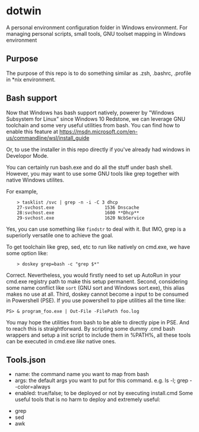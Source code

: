 # dotwin
A personal environment configuration folder in Windows environment.
For managing personal scripts, small tools, GNU toolset mapping in Windows environment

## Purpose
The purpose of this repo is to do something similar as .zsh, .bashrc, .profile in *nix environment.

## Bash support
Now that Windows has bash support natively, powerer by "Windows Subsystem for Linux" since Windows 10 Redstone,
we can leverage GNU toolchain and some very useful utilities from bash.
You can find how to enable this feature at https://msdn.microsoft.com/en-us/commandline/wsl/install_guide

Or, to use the installer in this repo directly if you've already had windows in Developor Mode.

You can certainly run bash.exe and do all the stuff under bash shell. However, you may want to use some
GNU tools like grep together with native Windows utilites.

For example,
~~~~
    > tasklist /svc | grep -n -i -C 3 dhcp
    27-svchost.exe                   1536 Dnscache
    28:svchost.exe                   1600 **Dhcp**
    29-svchost.exe                   1620 NcbService
~~~~

Yes, you can use something like `findstr` to deal with it. But IMO, grep is a superiorly versatile one to achieve the goal.

To get toolchain like grep, sed, etc to run like natively on cmd.exe, we have some option like:
~~~~
    > doskey grep=bash -c "grep $*"
~~~~
Correct. Nevertheless, you would firstly need to set up AutoRun in your cmd.exe registry path to make this setup permanent.
Second, considering some name conflict like `sort` (GNU sort and Windows sort.exe), this alias makes no use at all.
Third, doskey cannot become a input to be consumed in Powershell (PSE). If you use powershell to pipe utilities all the time
like:
~~~~
PS> & program_foo.exe | Out-File -FilePath foo.log
~~~~
You may hope the utilities from bash to be able to directly pipe in PSE. And to reach this is straightforward.
By scripting some dummy .cmd bash wrappers and setup a init script to include them in %PATH%, all these tools can be
executed in cmd.exe *like* native ones.

## Tools.json
* name:    the command name you want to map from bash
* args:    the default args you want to put for this command. e.g. ls -l; grep --color=always
* enabled: true/false; to be deployed or not by executing install.cmd
Some useful tools that is no harm to deploy and extremely useful:
- grep
- sed
- awk
